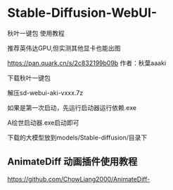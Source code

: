 # Stable-Diffusion-WebUI-
秋叶一键包 使用教程

推荐英伟达GPU,但实测其他显卡也能出图

https://pan.quark.cn/s/2c832199b09b 作者：秋葉aaaki 


下载秋叶一键包


解压sd-webui-aki-vxxx.7z


如果是第一次启动，先运行启动器运行依赖.exe


A绘世启动器.exe启动即可



下载的大模型放到models/Stable-diffusion/目录下


## AnimateDiff 动画插件使用教程
https://github.com/ChowLiang2000/AnimateDiff-
